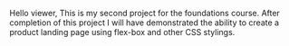 Hello viewer,
This is my second project for the foundations course.
After completion of this project I will have demonstrated
the ability to create a product landing page using flex-box
and other CSS stylings.


